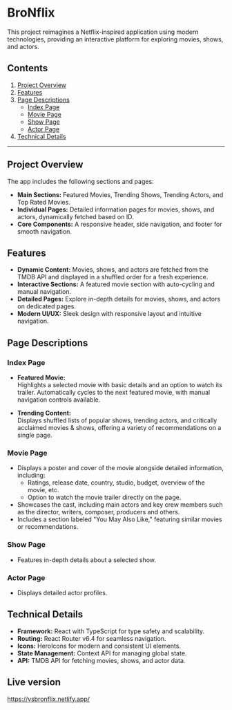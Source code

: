 # BroNflix

This project reimagines a Netflix-inspired application using modern technologies, providing an interactive platform for exploring movies, shows, and actors.

## Contents

1. [Project Overview](#project-overview)
2. [Features](#features)
3. [Page Descriptions](#page-descriptions)
   - [Index Page](#index-page)
   - [Movie Page](#movie-page)
   - [Show Page](#show-page)
   - [Actor Page](#actor-page)
4. [Technical Details](#technical-details)

---

## Project Overview

The app includes the following sections and pages:

- **Main Sections:** Featured Movies, Trending Shows, Trending Actors, and Top Rated Movies.
- **Individual Pages:** Detailed information pages for movies, shows, and actors, dynamically fetched based on ID.
- **Core Components:** A responsive header, side navigation, and footer for smooth navigation.

## Features

- **Dynamic Content:** Movies, shows, and actors are fetched from the TMDB API and displayed in a shuffled order for a fresh experience.
- **Interactive Sections:** A featured movie section with auto-cycling and manual navigation.
- **Detailed Pages:** Explore in-depth details for movies, shows, and actors on dedicated pages.
- **Modern UI/UX:** Sleek design with responsive layout and intuitive navigation.

## Page Descriptions

### Index Page

- **Featured Movie:**  
  Highlights a selected movie with basic details and an option to watch its trailer. Automatically cycles to the next featured movie, with manual navigation controls available.

- **Trending Content:**  
  Displays shuffled lists of popular shows, trending actors, and critically acclaimed movies & shows, offering a variety of recommendations on a single page.

### Movie Page

- Displays a poster and cover of the movie alongside detailed information, including:
  - Ratings, release date, country, studio, budget, overview of the movie, etc.
  - Option to watch the movie trailer directly on the page.
- Showcases the cast, including main actors and key crew members such as the director, writers, composer, producers and others.
- Includes a section labeled "You May Also Like," featuring similar movies or recommendations.

### Show Page

- Features in-depth details about a selected show.

### Actor Page

- Displays detailed actor profiles.

## Technical Details

- **Framework:** React with TypeScript for type safety and scalability.
- **Routing:** React Router v6.4 for seamless navigation.
- **Icons:** HeroIcons for modern and consistent UI elements.
- **State Management:** Context API for managing global state.
- **API:** TMDB API for fetching movies, shows, and actor data.

## Live version

https://vsbronflix.netlify.app/
